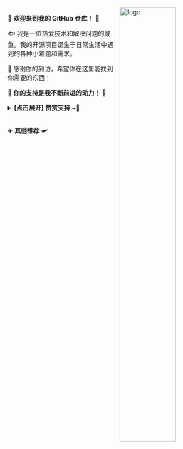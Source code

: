 <img src="https://github-readme-stats.vercel.app/api?username=Kwonelee&show_icons=true&theme=Default&locale=cn&hide=prs&rank_icon=github" alt="logo" align="right" width="50%" />

🤖 **欢迎来到我的 GitHub 仓库！** 🚀

🐟️ 我是一位热爱技术和解决问题的咸鱼。我的开源项目诞生于日常生活中遇到的各种小难题和需求。

🎉 感谢你的到访，希望你在这里能找到你需要的东西！

🎁 **你的支持是我不断前进的动力！** 💖

<details><summary><strong> [点击展开] 赞赏支持 ~🧧</strong></summary>

  
> *我非常感谢您的赞赏和支持，它们将极大地激励我继续创新，持续产生有价值的工作。*
> - **TRC20:** `TDizmMPgy7cVUr5GsagkNGxyg2rJgf4FNf`
</details> 

✈️ **其他推荐** 🛩️
